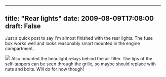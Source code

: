 
---
title: "Rear lights"
date: 2009-08-09T17:08:00
draft: False
---

Just a quick post to say I'm almost finished with the rear lights.  The fuse box works well and looks reasonably smart mounted in the engine compartment.

[<img src="http://danandtheduke.co.uk/uploaded_images/IMG_0885-739941.JPG"/>](http://danandtheduke.co.uk/uploaded_images/IMG_0885-739945.JPG)
Also mounted the headlight relays behind the air filter.  The tips of the self-tappers can be seen through the grille, so maybe should replace with nuts and bolts.  Will do for now though!